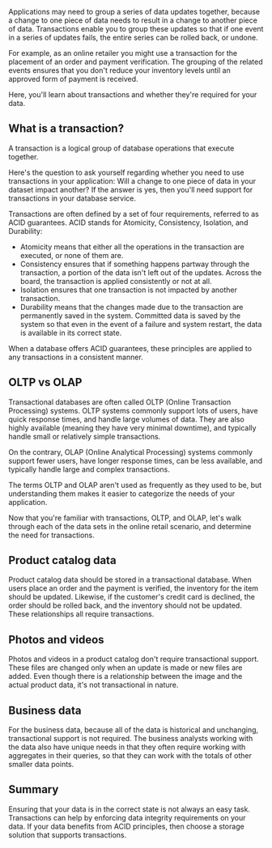 Applications may need to group a series of data updates together, because a change to one piece of data needs to result in a change to another piece of data. Transactions enable you to group these updates so that if one event in a series of updates fails, the entire series can be rolled back, or undone. 

For example, as an online retailer you might use a transaction for the placement of an order and payment verification. The grouping of the related events ensures that you don't reduce your inventory levels until an approved form of payment is received.

Here, you'll learn about transactions and whether they're required for your data.

## What is a transaction?

A transaction is a logical group of database operations that execute together.

Here's the question to ask yourself regarding whether you need to use transactions in your application: Will a change to one piece of data in your dataset impact another? If the answer is yes, then you'll need support for transactions in your database service.

Transactions are often defined by a set of four requirements, referred to as ACID guarantees. ACID stands for Atomicity, Consistency, Isolation, and Durability:

- Atomicity means that either all the operations in the transaction are executed, or none of them are.
- Consistency ensures that if something happens partway through the transaction, a portion of the data isn't left out of the updates. Across the board, the transaction is applied consistently or not at all.
- Isolation ensures that one transaction is not impacted by another transaction.
- Durability means that the changes made due to the transaction are permanently saved in the system. Committed data is saved by the system so that even in the event of a failure and system restart, the data is available in its correct state.

When a database offers ACID guarantees, these principles are applied to any transactions in a consistent manner.

## OLTP vs OLAP

Transactional databases are often called OLTP (Online Transaction Processing) systems. OLTP systems commonly support lots of users, have quick response times, and handle large volumes of data. They are also highly available (meaning they have very minimal downtime), and typically handle small or relatively simple transactions.

On the contrary, OLAP (Online Analytical Processing) systems commonly support fewer users, have longer response times, can be less available, and typically handle large and complex transactions.

The terms OLTP and OLAP aren't used as frequently as they used to be, but understanding them makes it easier to categorize the needs of your application. 

Now that you're familiar with transactions, OLTP, and OLAP, let's walk through each of the data sets in the online retail scenario, and determine the need for transactions.

## Product catalog data

Product catalog data should be stored in a transactional database. When users place an order and the payment is verified, the inventory for the item should be updated. Likewise, if the customer's credit card is declined, the order should be rolled back, and the inventory should not be updated. These relationships all require transactions.

## Photos and videos

Photos and videos in a product catalog don't require transactional support. These files are changed only when an update is made or new files are added. Even though there is a relationship between the image and the actual product data, it's not transactional in nature.

## Business data

For the business data, because all of the data is historical and unchanging, transactional support is not required. The business analysts working with the data also have unique needs in that they often require working with aggregates in their queries, so that they can work with the totals of other smaller data points.

## Summary

Ensuring that your data is in the correct state is not always an easy task. Transactions can help by enforcing data integrity requirements on your data. If your data benefits from ACID principles, then choose a storage solution that supports transactions.